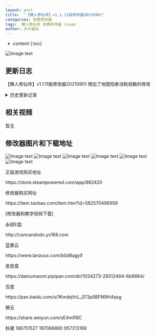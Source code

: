 ```yaml
---
layout: post
title:  "【懒人修仙传】v1.1.11版修改器20210901"
categories: 收费修改器
tags:  懒人修仙传 收费修改器 steam 
author: 大头猫米
---
```


* content
{:toc}

![Image text](https://datoumaomi.github.io/pic/LLL/lrxxz/logo.jpg)

##  更新日志
【懒人修仙传】v1.1.11版修改器20210901 增加了地图阳寿消耗倍数的修改





<details>
<summary>历史更新记录</summary><p></p>
 【懒人修仙传】v1.1.11版修改器20201219 增加了战魂值+,御守值,大道之源,本源战力,神识 五个装备属性<p></p>
 【懒人修仙传】v1.1.11版修改器20201005<p></p>
  - 20200827 修复了地火修改无效的bug
<p></p>
 - 20200826 支持1.1.11版,增加了锁定物品修改中的历练修改
 <p></p>
 - 20200825 增加了字参数修改,0为黑字,1为绿字,黑字属性可被强化,绿字属性不可强化
 <p></p>
  - 20200824 更新支持1.1.10版
 <p></p>
  - 20200820 可以自定义推图速度避免某些副本的怪物被跳过导致无法过关
<p></p>
 - 20200811 增加了boss刷新和地图探索的修改
 <p></p>
 - 20200805 修复宠物经验和经验max修改无效的bug 
<p></p>
- 20200804v2  修复宠物修炼技能和修炼进度无效的bug,更新了原版和轻变的代码表
<p></p>
- 20200804  更新修改器支持1.1.9版本
<p></p>

</details>

## 相关视频
暂无

## 修改器图片和下载地址

![Image text](https://datoumaomi.github.io/pic/LLL/lrxxz/1.jpg)
![Image text](https://datoumaomi.github.io/pic/LLL/lrxxz/2.jpg)
![Image text](https://datoumaomi.github.io/pic/LLL/lrxxz/3.jpg)
![Image text](https://datoumaomi.github.io/pic/LLL/lrxxz/4.jpg)
![Image text](https://datoumaomi.github.io/pic/LLL/lrxxz/5.jpg)
![Image text](https://datoumaomi.github.io/pic/LLL/lrxxz/6.jpg)

<p>正版游戏购买地址</p>
<p>https://store.steampowered.com/app/892420</p>
<p></p>
<p>修改器购买网址</p>
<p>https://item.taobao.com/item.htm?id=582570496958</p>
<p></p>
<p>[修改器和教学视频下载]</p>
<p>永硕E盘:</p>
<p>http://cancandodo.ys168.com</p>
<p></p>
<p>蓝奏云</p>
<p>https://www.lanzoux.com/b0d8agyif</p>
<p></p>
<p>皮皮盘</p>
<p>https://datoumaomi.pipipan.com/dir/1034273-29312464-6b6664/</p>
<p></p>
<p>百度</p>
<p>https://pan.baidu.com/s/1KmdqVcL_073p5BFM9H4qsg</p>
微云<p></p>
https://share.weiyun.com/sE4m1f8C<p></p>
<p>秋裙 188751527 197066890 957313169</p>
